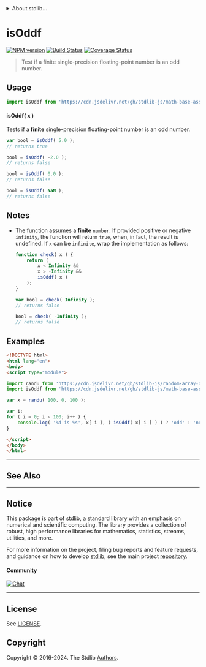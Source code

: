 <!--

@license Apache-2.0

Copyright (c) 2024 The Stdlib Authors.

Licensed under the Apache License, Version 2.0 (the "License");
you may not use this file except in compliance with the License.
You may obtain a copy of the License at

   http://www.apache.org/licenses/LICENSE-2.0

Unless required by applicable law or agreed to in writing, software
distributed under the License is distributed on an "AS IS" BASIS,
WITHOUT WARRANTIES OR CONDITIONS OF ANY KIND, either express or implied.
See the License for the specific language governing permissions and
limitations under the License.

-->


<details>
  <summary>
    About stdlib...
  </summary>
  <p>We believe in a future in which the web is a preferred environment for numerical computation. To help realize this future, we've built stdlib. stdlib is a standard library, with an emphasis on numerical and scientific computation, written in JavaScript (and C) for execution in browsers and in Node.js.</p>
  <p>The library is fully decomposable, being architected in such a way that you can swap out and mix and match APIs and functionality to cater to your exact preferences and use cases.</p>
  <p>When you use stdlib, you can be absolutely certain that you are using the most thorough, rigorous, well-written, studied, documented, tested, measured, and high-quality code out there.</p>
  <p>To join us in bringing numerical computing to the web, get started by checking us out on <a href="https://github.com/stdlib-js/stdlib">GitHub</a>, and please consider <a href="https://opencollective.com/stdlib">financially supporting stdlib</a>. We greatly appreciate your continued support!</p>
</details>

# isOddf

[![NPM version][npm-image]][npm-url] [![Build Status][test-image]][test-url] [![Coverage Status][coverage-image]][coverage-url] <!-- [![dependencies][dependencies-image]][dependencies-url] -->

> Test if a finite single-precision floating-point number is an odd number.



<section class="usage">

## Usage

```javascript
import isOddf from 'https://cdn.jsdelivr.net/gh/stdlib-js/math-base-assert-is-oddf@esm/index.mjs';
```

#### isOddf( x )

Tests if a **finite** single-precision floating-point number is an odd number.

```javascript
var bool = isOddf( 5.0 );
// returns true

bool = isOddf( -2.0 );
// returns false

bool = isOddf( 0.0 );
// returns false

bool = isOddf( NaN );
// returns false
```

</section>

<!-- /.usage -->

<section class="notes">

## Notes

-   The function assumes a **finite** `number`. If provided positive or negative `infinity`, the function will return `true`, when, in fact, the result is undefined. If `x` can be `infinite`, wrap the implementation as follows:

    ```javascript
    function check( x ) {
        return (
            x < Infinity &&
            x > -Infinity &&
            isOddf( x )
        );
    }

    var bool = check( Infinity );
    // returns false

    bool = check( -Infinity );
    // returns false
    ```

</section>

<!-- /.notes -->

<section class="examples">

## Examples

<!-- eslint no-undef: "error" -->

```html
<!DOCTYPE html>
<html lang="en">
<body>
<script type="module">

import randu from 'https://cdn.jsdelivr.net/gh/stdlib-js/random-array-discrete-uniform@esm/index.mjs';
import isOddf from 'https://cdn.jsdelivr.net/gh/stdlib-js/math-base-assert-is-oddf@esm/index.mjs';

var x = randu( 100, 0, 100 );

var i;
for ( i = 0; i < 100; i++ ) {
    console.log( '%d is %s', x[ i ], ( isOddf( x[ i ] ) ) ? 'odd' : 'not odd' );
}

</script>
</body>
</html>
```

</section>

<!-- /.examples -->

<!-- C interface documentation. -->



<!-- Section for related `stdlib` packages. Do not manually edit this section, as it is automatically populated. -->

<section class="related">

* * *

## See Also

</section>

<!-- /.related -->

<!-- Section for all links. Make sure to keep an empty line after the `section` element and another before the `/section` close. -->


<section class="main-repo" >

* * *

## Notice

This package is part of [stdlib][stdlib], a standard library with an emphasis on numerical and scientific computing. The library provides a collection of robust, high performance libraries for mathematics, statistics, streams, utilities, and more.

For more information on the project, filing bug reports and feature requests, and guidance on how to develop [stdlib][stdlib], see the main project [repository][stdlib].

#### Community

[![Chat][chat-image]][chat-url]

---

## License

See [LICENSE][stdlib-license].


## Copyright

Copyright &copy; 2016-2024. The Stdlib [Authors][stdlib-authors].

</section>

<!-- /.stdlib -->

<!-- Section for all links. Make sure to keep an empty line after the `section` element and another before the `/section` close. -->

<section class="links">

[npm-image]: http://img.shields.io/npm/v/@stdlib/math-base-assert-is-oddf.svg
[npm-url]: https://npmjs.org/package/@stdlib/math-base-assert-is-oddf

[test-image]: https://github.com/stdlib-js/math-base-assert-is-oddf/actions/workflows/test.yml/badge.svg?branch=main
[test-url]: https://github.com/stdlib-js/math-base-assert-is-oddf/actions/workflows/test.yml?query=branch:main

[coverage-image]: https://img.shields.io/codecov/c/github/stdlib-js/math-base-assert-is-oddf/main.svg
[coverage-url]: https://codecov.io/github/stdlib-js/math-base-assert-is-oddf?branch=main

<!--

[dependencies-image]: https://img.shields.io/david/stdlib-js/math-base-assert-is-oddf.svg
[dependencies-url]: https://david-dm.org/stdlib-js/math-base-assert-is-oddf/main

-->

[chat-image]: https://img.shields.io/gitter/room/stdlib-js/stdlib.svg
[chat-url]: https://app.gitter.im/#/room/#stdlib-js_stdlib:gitter.im

[stdlib]: https://github.com/stdlib-js/stdlib

[stdlib-authors]: https://github.com/stdlib-js/stdlib/graphs/contributors

[umd]: https://github.com/umdjs/umd
[es-module]: https://developer.mozilla.org/en-US/docs/Web/JavaScript/Guide/Modules

[deno-url]: https://github.com/stdlib-js/math-base-assert-is-oddf/tree/deno
[deno-readme]: https://github.com/stdlib-js/math-base-assert-is-oddf/blob/deno/README.md
[umd-url]: https://github.com/stdlib-js/math-base-assert-is-oddf/tree/umd
[umd-readme]: https://github.com/stdlib-js/math-base-assert-is-oddf/blob/umd/README.md
[esm-url]: https://github.com/stdlib-js/math-base-assert-is-oddf/tree/esm
[esm-readme]: https://github.com/stdlib-js/math-base-assert-is-oddf/blob/esm/README.md
[branches-url]: https://github.com/stdlib-js/math-base-assert-is-oddf/blob/main/branches.md

[stdlib-license]: https://raw.githubusercontent.com/stdlib-js/math-base-assert-is-oddf/main/LICENSE

<!-- <related-links> -->

<!-- </related-links> -->

</section>

<!-- /.links -->
